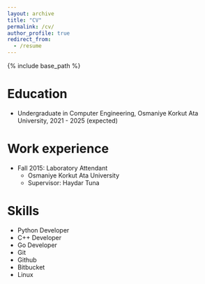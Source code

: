```yaml
---
layout: archive
title: "CV"
permalink: /cv/
author_profile: true
redirect_from:
  - /resume
---
```


{% include base_path %}

Education
======
* Undergraduate in Computer Engineering, Osmaniye Korkut Ata University, 2021 - 2025 (expected)

Work experience
======
* Fall 2015: Laboratory Attendant
  * Osmaniye Korkut Ata University
  * Supervisor: Haydar Tuna
  
Skills
======
* Python Developer
* C++ Developer
* Go Developer
* Git 
* Github
* Bitbucket
* Linux

<!--
Publications
======
  <ul>{% for post in site.publications %}
    {% include archive-single-cv.html %}
  {% endfor %}</ul>
  
Talks
======
  <ul>{% for post in site.talks %}
    {% include archive-single-talk-cv.html %}
  {% endfor %}</ul>
  
Teaching
======
  <ul>{% for post in site.teaching %}
    {% include archive-single-cv.html %}
  {% endfor %}</ul>

-->

<!--
Service and leadership
======
* Currently signed in to 43 different slack teams
-->